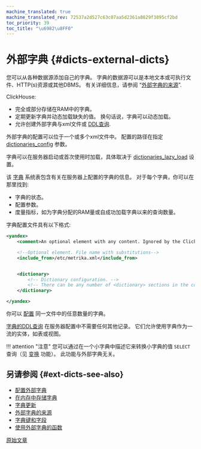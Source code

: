 ```yaml
---
machine_translated: true
machine_translated_rev: 72537a2d527c63c07aa5d2361a8829f3895cf2bd
toc_priority: 39
toc_title: "\u6982\u8FF0"
---
```


# 外部字典 {#dicts-external-dicts}

您可以从各种数据源添加自己的字典。 字典的数据源可以是本地文本或可执行文件、HTTP(s)资源或其他DBMS。 有关详细信息，请参阅 “[外部字典的来源](external-dicts-dict-sources.md)”.

ClickHouse:

-   完全或部分存储在RAM中的字典。
-   定期更新字典并动态加载缺失的值。 换句话说，字典可以动态加载。
-   允许创建外部字典与xml文件或 [DDL查询](../../statements/create.md#create-dictionary-query).

外部字典的配置可以位于一个或多个xml文件中。 配置的路径在指定 [dictionaries\_config](../../../operations/server-configuration-parameters/settings.md#server_configuration_parameters-dictionaries_config) 参数。

字典可以在服务器启动或首次使用时加载，具体取决于 [dictionaries\_lazy\_load](../../../operations/server-configuration-parameters/settings.md#server_configuration_parameters-dictionaries_lazy_load) 设置。

该 [字典](../../../operations/system-tables.md#system_tables-dictionaries) 系统表包含有关在服务器上配置的字典的信息。 对于每个字典，你可以在那里找到:

-   字典的状态。
-   配置参数。
-   度量指标，如为字典分配的RAM量或自成功加载字典以来的查询数量。

字典配置文件具有以下格式:

``` xml
<yandex>
    <comment>An optional element with any content. Ignored by the ClickHouse server.</comment>

    <!--Optional element. File name with substitutions-->
    <include_from>/etc/metrika.xml</include_from>


    <dictionary>
        <!-- Dictionary configuration. -->
        <!-- There can be any number of <dictionary> sections in the configuration file. -->
    </dictionary>

</yandex>
```

你可以 [配置](external-dicts-dict.md) 同一文件中的任意数量的字典。

[字典的DDL查询](../../statements/create.md#create-dictionary-query) 在服务器配置中不需要任何其他记录。 它们允许使用字典作为一流的实体，如表或视图。

!!! attention "注意"
    您可以通过在一个小字典中描述它来转换小字典的值 `SELECT` 查询（见 [变换](../../../sql-reference/functions/other-functions.md) 功能）。 此功能与外部字典无关。

## 另请参阅 {#ext-dicts-see-also}

-   [配置外部字典](external-dicts-dict.md)
-   [在内存中存储字典](external-dicts-dict-layout.md)
-   [字典更新](external-dicts-dict-lifetime.md)
-   [外部字典的来源](external-dicts-dict-sources.md)
-   [字典键和字段](external-dicts-dict-structure.md)
-   [使用外部字典的函数](../../../sql-reference/functions/ext-dict-functions.md)

[原始文章](https://clickhouse.tech/docs/en/query_language/dicts/external_dicts/) <!--hide-->
